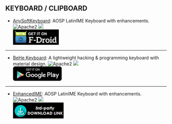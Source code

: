 <!--
    Copyright (C)  2016-2017 PRIMOKORN.
    Permission is granted to copy, distribute and/or modify this document
    under the terms of the GNU Free Documentation License, Version 1.3
    or any later version published by the Free Software Foundation;
    with no Invariant Sections, no Front-Cover Texts, and no Back-Cover Texts.
    A copy of the license is included in the section entitled "GNU
    Free Documentation License".
-->
## KEYBOARD / CLIPBOARD

* [AnySoftKeyboard](https://f-droid.org/packages/com.menny.android.anysoftkeyboard/): AOSP LatinIME Keyboard with enhancements.  
![Apache2](https://img.shields.io/badge/License-Apache%202.0-yellowgreen.svg?style=flat-square)
[![](https://img.shields.io/badge/Source-Github-lightgrey.svg?style=flat-square)](https://github.com/AnySoftKeyboard/AnySoftKeyboard)  
[![](Pictures/F-Droid.png)](https://f-droid.org/packages/com.menny.android.anysoftkeyboard/)

***

* [BeHe Keyboard](https://forum.xda-developers.com/android/apps-games/app-behe-keyboard-programming-hacking-t3635499): A lightweight hacking & programming keyboard with material design.
![Apache2](https://img.shields.io/badge/License-Apache%202.0-yellowgreen.svg?style=flat-square)
[![](https://img.shields.io/badge/Source-Github-lightgrey.svg?style=flat-square)](https://github.com/VladThodo/behe-keyboard)  
[![](Pictures/Google_Play.png)](https://play.google.com/store/apps/details?id=com.vlath.keyboard)

***

* [EnhancedIME](https://forum.xda-developers.com/android/apps-games/enhancedime-aosp-latinime-enhancements-t3366639): AOSP LatinIME Keyboard with enhancements.  
![Apache2](https://img.shields.io/badge/License-Apache%202.0-yellowgreen.svg?style=flat-square)
[![](https://img.shields.io/badge/Source-Github-lightgrey.svg?style=flat-square)](https://github.com/Hardslog/platform_packages_inputmethods_EnhancedIME)  
[![](Pictures/3rd-party.png)](http://forum.xda-developers.com/devdb/project/?id=15003#downloads)